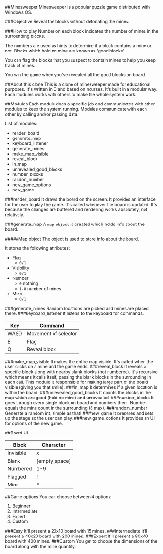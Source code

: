 ##Minesweeper
Minesweeper is a popular puzzle game distributed with Windows OS.

###Objective
Reveal the blocks without detonating the mines.

###How to play
Number on each block indicates the number of mines in the surrounding blocks.

The numbers are used as hints to determine if a block contains a mine or not. Blocks which hold no mine are known as 'good blocks'.

You can flag the blocks that you suspect to contain mines to help you keep track of mines.

You win the game when you've revealed all the good blocks on board.

##About this clone
This is a clone of minesweeper made for educational purposes. It's written in C and based on ncurses. It's built in a modular way. Each modules works with others to make the whole system work.

##Modules
Each module does a specific job and communicates with other modules to keep the system running. Modules communicate with each other by calling and/or passing data.

List of modules:

- render_board
- generate_map
- keyboard_listener
- generate_mines
- make\_map\_visible
- reveal_block
- in_map
- unrevealed\_good\_blocks
- number_blocks
- randon_number
- new_game_options
- new_game

###render_board
It draws the board on the screen. It provides an interface for the user to play the game. It's called whenever the board is updated. It's because the changes are buffered and rendering works absolutely, not relatively.

###generate_map
A `map object` is created which holds info about the board.

#####Map object
The object is used to store info about the board.

It stores the following attributes:

- Flag
	- `0/1`
- Visibility
	- `0/1`
- Number
	- `0` nothing
	- `1-8` number of mines
- Mine
	- `0/1`
 
###generate_mines
Random locations are picked and mines are placed there.
###keyboard_listener
It listens to the keyboard for commands.

| Key         	    | Command     					|
| ------------------|-------------------------------|
| WASD     		    | Movement of selector	       	|
| E     			| Flag					       	|
| Q     			| Reveal block			       	|
###make_map\_visible
It makes the entire map visible. It's called when the user clicks on a mine and the game ends.
###reveal_block
It reveals a specific block along with nearby blank blocks (not numbered). It's recursive which means it calls itself, passing the blank blocks in the surrounding in each call. This module is responsible for making large part of the board visible (giving you that smile).
###in_map
It determines if a given location is within the board.
###unrevealed_good\_blocks
It counts the blocks in the map which are good (hold no mine) and unrevealed.
###number_blocks
It goes through every single block on board and numbers them. Number equals the mine count in the surrounding (8 max).
###random_number
Generate a random int, simple as that!
###new_game
It prepares and sets up the stage so the user can play.
###new_game_options
It provides an UI for options of the new game.

##Board UI

| Block         | Character    			|
| ------------- |-----------------------|
| Invisible     | x			          	|
| Blank         | [empty_space]		  	|
| Numbered      | 1-9			    	|
| Flagged       | !					  	|
| Mine          | *					  	|

##Game options
You can choose between 4 options:

1. Beginner
2. Intermediate
3. Expert
4. Custom

###Easy
It'll present a 20x10 board with 15 mines.
###Intermediate
It'll present a 40x20 board with 200 mines.
###Expert
It'll present a 80x40 board with 400 mines.
###Custom
You get to choose the dimensions of the board along with the mine quantity.